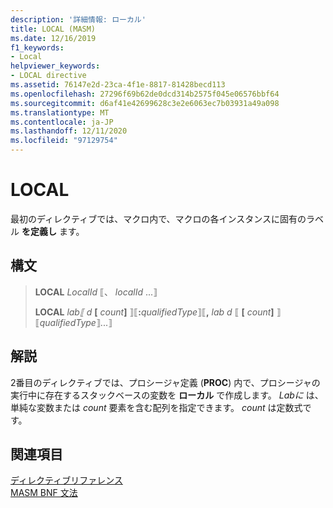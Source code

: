 ```yaml
---
description: '詳細情報: ローカル'
title: LOCAL (MASM)
ms.date: 12/16/2019
f1_keywords:
- Local
helpviewer_keywords:
- LOCAL directive
ms.assetid: 76147e2d-23ca-4f1e-8817-81428becd113
ms.openlocfilehash: 27296f69b62de0dcd314b2575f045e06576bbf64
ms.sourcegitcommit: d6af41e42699628c3e2e6063ec7b03931a49a098
ms.translationtype: MT
ms.contentlocale: ja-JP
ms.lasthandoff: 12/11/2020
ms.locfileid: "97129754"
---
```

# <a name="local"></a>LOCAL

最初のディレクティブでは、マクロ内で、マクロの各インスタンスに固有のラベル **を定義し** ます。

## <a name="syntax"></a>構文

> **LOCAL** *LocalId* ⟦、 *localId* ...⟧
>
> **LOCAL** *lab⟦ d* __\[__ *count*__]__ ⟧⟦__:__*qualifiedType*⟧⟦__,__ *lab d* ⟦ __\[__ *count*__]__ ⟧⟦*qualifiedType*⟧...⟧

## <a name="remarks"></a>解説

2番目のディレクティブでは、プロシージャ定義 (**PROC**) 内で、プロシージャの実行中に存在するスタックベースの変数を **ローカル** で作成します。 *Labに* は、単純な変数または *count* 要素を含む配列を指定できます。 *count* は定数式です。

## <a name="see-also"></a>関連項目

[ディレクティブリファレンス](directives-reference.md)\
[MASM BNF 文法](masm-bnf-grammar.md)
